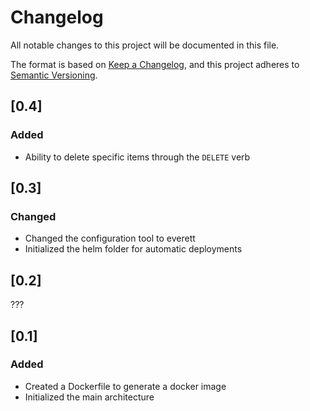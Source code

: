 # Changelog
All notable changes to this project will be documented in this file.

The format is based on [Keep a Changelog](https://keepachangelog.com/en/1.0.0/),
and this project adheres to [Semantic Versioning](https://semver.org/spec/v2.0.0.html).

##  [0.4]
### Added
- Ability to delete specific items through the ``DELETE`` verb

##  [0.3]
### Changed
- Changed the configuration tool to everett
- Initialized the helm folder for automatic deployments

##  [0.2]
???

##  [0.1]
###  Added
- Created a Dockerfile to generate a docker image
- Initialized the main architecture
